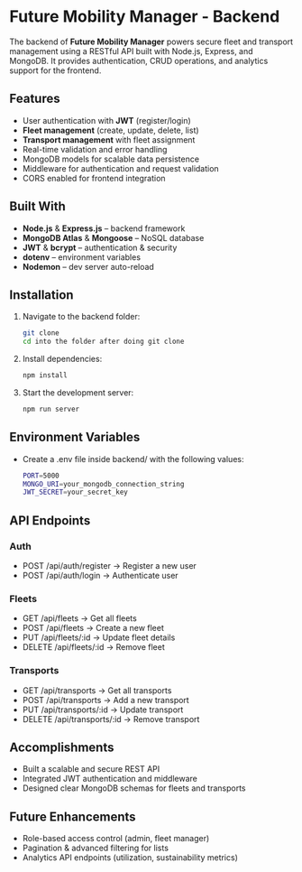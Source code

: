 # Future Mobility Manager - Backend

The backend of **Future Mobility Manager** powers secure fleet and transport management using a RESTful API built with Node.js, Express, and MongoDB. It provides authentication, CRUD operations, and analytics support for the frontend.

## Features
- User authentication with **JWT** (register/login)
- **Fleet management** (create, update, delete, list)
- **Transport management** with fleet assignment
- Real-time validation and error handling
- MongoDB models for scalable data persistence
- Middleware for authentication and request validation
- CORS enabled for frontend integration

## Built With
- **Node.js** & **Express.js** – backend framework
- **MongoDB Atlas** & **Mongoose** – NoSQL database
- **JWT** & **bcrypt** – authentication & security
- **dotenv** – environment variables
- **Nodemon** – dev server auto-reload

## Installation
1. Navigate to the backend folder:
   ```bash
   git clone
   cd into the folder after doing git clone
   ```
2. Install dependencies:
   ```bash
   npm install
   ```
3. Start the development server:
   ```bash
   npm run server
   ```

## Environment Variables
* Create a .env file inside backend/ with the following values:
  ```bash
  PORT=5000
  MONGO_URI=your_mongodb_connection_string
  JWT_SECRET=your_secret_key
  ```

## API Endpoints
### Auth
* POST /api/auth/register → Register a new user
* POST /api/auth/login → Authenticate user

### Fleets
* GET /api/fleets → Get all fleets
* POST /api/fleets → Create a new fleet
* PUT /api/fleets/:id → Update fleet details
* DELETE /api/fleets/:id → Remove fleet

### Transports
* GET /api/transports → Get all transports
* POST /api/transports → Add a new transport
* PUT /api/transports/:id → Update transport
* DELETE /api/transports/:id → Remove transport

## Accomplishments
* Built a scalable and secure REST API
* Integrated JWT authentication and middleware
* Designed clear MongoDB schemas for fleets and transports

## Future Enhancements
* Role-based access control (admin, fleet manager)
* Pagination & advanced filtering for lists
* Analytics API endpoints (utilization, sustainability metrics)